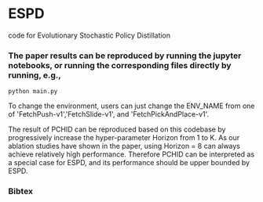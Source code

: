 # ESPD
code for Evolutionary Stochastic Policy Distillation

### The paper results can be reproduced by running the jupyter notebooks, or running the corresponding files directly by running, e.g.,
```
python main.py
```

To change the environment, users can just change the ENV_NAME from one of 'FetchPush-v1','FetchSlide-v1', and 'FetchPickAndPlace-v1'.


The result of PCHID can be reproduced based on this codebase by progressively increase the hyper-parameter Horizon from 1 to K. As our ablation studies have shown in the paper, using Horizon = 8 can always achieve relatively high performance. Therefore PCHID can be interpreted as a special case for ESPD, and its performance should be upper bounded by ESPD.


### Bibtex

```

```
